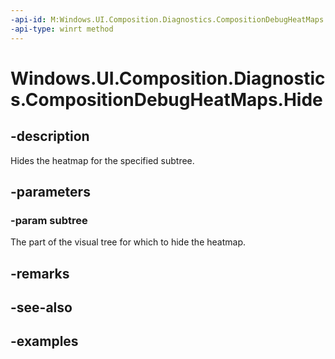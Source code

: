 ```yaml
---
-api-id: M:Windows.UI.Composition.Diagnostics.CompositionDebugHeatMaps.Hide(Windows.UI.Composition.Visual)
-api-type: winrt method
---
```


<!-- Method syntax.
public void CompositionDebugHeatMaps.Hide(Visual subtree)
-->

# Windows.UI.Composition.Diagnostics.CompositionDebugHeatMaps.Hide

## -description

Hides the heatmap for the specified subtree.



## -parameters
### -param subtree

The part of the visual tree for which to hide the heatmap.

## -remarks

## -see-also

## -examples

